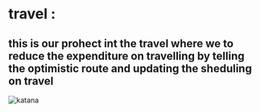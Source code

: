 # travel :
## this is our prohect int the travel where we to reduce the expenditure on travelling by telling  the optimistic route and updating the sheduling on travel 




![katana](https://github.com/user-attachments/assets/308ae1a5-b89e-47bb-8e27-abebedd93437)

